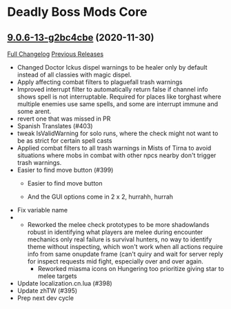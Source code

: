 # Deadly Boss Mods Core

## [9.0.6-13-g2bc4cbe](https://github.com/DeadlyBossMods/DeadlyBossMods/tree/2bc4cbee00f0deac258b4c599a909f9290f55f9c) (2020-11-30)
[Full Changelog](https://github.com/DeadlyBossMods/DeadlyBossMods/compare/9.0.6...2bc4cbee00f0deac258b4c599a909f9290f55f9c) [Previous Releases](https://github.com/DeadlyBossMods/DeadlyBossMods/releases)

- Changed Doctor Ickus dispel warnings to be healer only by default instead of all classies with magic dispel.  
- Apply affecting combat filters to plaguefall trash warnings  
- Improved interrupt filter to automatically return false if channel info shows spell is not interruptable. Required for places like torghast where multiple enemies use same spells, and some are interrupt immune and some arent.  
- revert one that was missed in PR  
- Spanish Translates (#403)  
- tweak IsValidWarning for solo runs, where the check might not want to be as strict for certain spell casts  
- Applied combat filters to all trash warnings in Mists of Tirna to avoid situations where mobs in combat with other npcs nearby don't trigger trash warnings.  
- Easier to find move button (#399)  
    * Easier to find move button  
    * And the GUI options come in 2 x 2, hurrahh, hurrah  
- Fix variable name  
-  - Reworked the melee check prototypes to be more shadowlands robust in identifying what players are melee during encounter mechanics only real failure is survival hunters, no way to identify theme without inspecting, which won't work when all actions require info from same onupdate frame (can't quiry and wait for server reply for inspect requests mid fight, especially over and over again.  
     - Reworked miasma icons on Hungering too prioritize giving star to melee targets  
- Update localization.cn.lua (#398)  
- Update zhTW (#395)  
- Prep next dev cycle  
